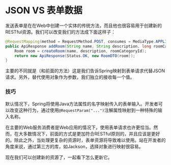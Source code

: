 # JSON VS 表单数据

发送表单是在在Web中创建一个实体的传统方法，而且他也很容易用于创建新的RESTful资源。我们可以改变我们的方法成下面这样子：

```java
@RequestMapping(method = RequestMethod.POST, consumes = MediaType.APPLICATION_FORM_URLENCODED_VALUE) 
public ApiResponse addRoom(String name, String description, long roomCategoryId) {
	Room room = createRoom(name, description, roomCategoryId);
	return new ApiResponse(Status.OK, new RoomDTO(room)); 
}
```

主要的不同就是（和前面的方法）这是我们告诉Spring映射到表单请求代替JSON请求。另外，替代使用对象作为参数，我们独立的接收每一个值。


### 技巧

默认情况下，Spring将使用Java方法属性的名字映射传入的表单输入。开发者可以改变这种行为，通过使用`@RequestParam("...")`注解属性映射到一种特殊的输入名称。

在主要的Web服务消费者是Web应用的情况下，使用表单请求也许更恰当。然而，在大多数情况下，前面的方式是更加符合RESTful原则的，并且应该是更好的。除此之外，当处理更复杂的资源时，表单资源将导致难以使用。站在开发者的角度来说，通过第三方的库，如Jackson，选择对象进行映射很容易。

现在我们可以创建新的资源了，一起看下怎么更新它。